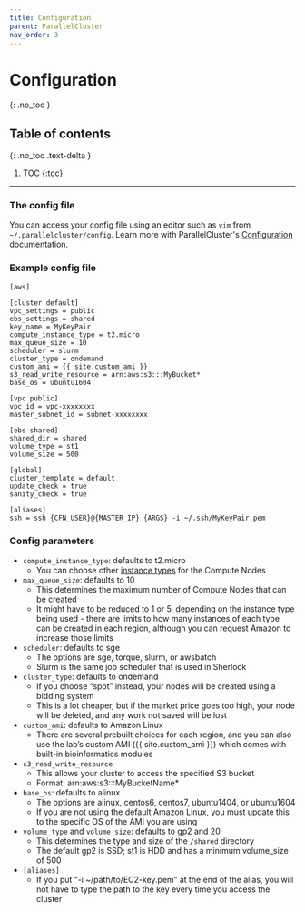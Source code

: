```yaml
---
title: Configuration
parent: ParallelCluster
nav_order: 3
---
```


# Configuration
{: .no_toc }

## Table of contents
{: .no_toc .text-delta }

1. TOC
{:toc}

---

### The config file
You can access your config file using an editor such as `vim` from `~/.parallelcluster/config`.
Learn more with ParallelCluster's
[Configuration](https://docs.aws.amazon.com/parallelcluster/latest/ug/configuration.html) documentation.

### Example config file
```
[aws]

[cluster default]
vpc_settings = public
ebs_settings = shared
key_name = MyKeyPair
compute_instance_type = t2.micro
max_queue_size = 10
scheduler = slurm
cluster_type = ondemand
custom_ami = {{ site.custom_ami }}
s3_read_write_resource = arn:aws:s3:::MyBucket*
base_os = ubuntu1604

[vpc public]
vpc_id = vpc-xxxxxxxx
master_subnet_id = subnet-xxxxxxxx

[ebs shared]
shared_dir = shared
volume_type = st1
volume_size = 500

[global]
cluster_template = default
update_check = true
sanity_check = true

[aliases]
ssh = ssh {CFN_USER}@{MASTER_IP} {ARGS} -i ~/.ssh/MyKeyPair.pem
```

### Config parameters
* `compute_instance_type`: defaults to t2.micro
	* You can choose other
	[instance types](https://aws.amazon.com/ec2/instance-types/)
	for the Compute Nodes
* `max_queue_size`: defaults to 10
	* This determines the maximum number of Compute Nodes that can be created
	* It might have to be reduced to 1 or 5, depending on the instance type being used -
	there are limits to how many instances of each type can be created in each region, although you can request Amazon to increase those limits
* `scheduler`: defaults to sge
	* The options are sge, torque, slurm, or awsbatch
	* Slurm is the same job scheduler that is used in Sherlock
* `cluster_type`: defaults to ondemand
	* If you choose “spot” instead, your nodes will be created using a bidding system
	* This is a lot cheaper, but if the market price goes too high, your node will be deleted, and any work not saved will be lost
* `custom_ami`: defaults to Amazon Linux
	* There are several prebuilt choices for each region, and you can also use the lab’s custom AMI ({{ site.custom_ami }}) which comes with built-in bioinformatics modules
* `s3_read_write_resource`
	* This allows your cluster to access the specified S3 bucket
	* Format: arn:aws:s3:::MyBucketName\*
* `base_os`: defaults to alinux
	* The options are alinux, centos6, centos7, ubuntu1404, or ubuntu1604
	* If you are not using the default Amazon Linux, you must update this to the specific OS of the AMI you are using
* `volume_type` and `volume_size`: defaults to gp2 and 20
	* This determines the type and size of the `/shared` directory 
	* The default gp2 is SSD; st1 is HDD and has a minimum volume_size of 500
* `[aliases]`
	* If you put “-i ~/path/to/EC2-key.pem” at the end of the alias, you will not have to type the path to the key every time you access the cluster

